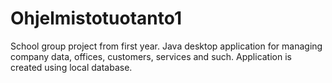# Ohjelmistotuotanto1
School group project from first year. Java desktop application for managing company data, offices, customers, services and such. Application is created using local database.
